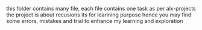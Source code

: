 this folder contains many file, each file contains one task as per alx-projects
the project is about recusions
its for learining purpose hence you may find some errors, mistakes and trial
to enhance my learning and exploration